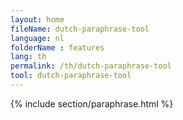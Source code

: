 ```yaml
---
layout: home
fileName: dutch-paraphrase-tool
language: nl
folderName : features
lang: th
permalink: /th/dutch-paraphrase-tool
tool: dutch-paraphrase-tool
---
```

{% include section/paraphrase.html %}
